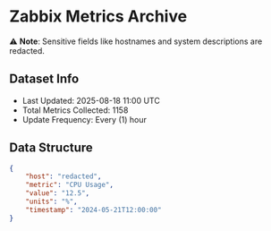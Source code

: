 # Zabbix Metrics Archive

⚠️ **Note**: Sensitive fields like hostnames and system descriptions are redacted.

## Dataset Info
- Last Updated: 2025-08-18 11:00 UTC
- Total Metrics Collected: 1158
- Update Frequency: Every (1) hour

## Data Structure
```json
{
    "host": "redacted",
    "metric": "CPU Usage",
    "value": "12.5",
    "units": "%",
    "timestamp": "2024-05-21T12:00:00"
}
```
